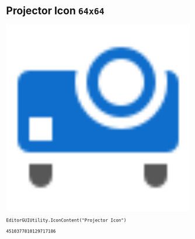 # Projector Icon `64x64`
<img src="/img/Projector%20Icon.png" width=512 height=512>

``` CSharp
EditorGUIUtility.IconContent("Projector Icon")
```
```
4510377810129717186
```
